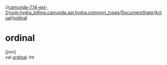 //[camunda-7.14-ext-2](../../../../index.md)/[com.hydra_billing.camunda.api.hydra.common_types](../../index.md)/[DocumentState](../index.md)/[Actual](index.md)/[ordinal](ordinal.md)

# ordinal

[jvm]\
val [ordinal](ordinal.md): Int
